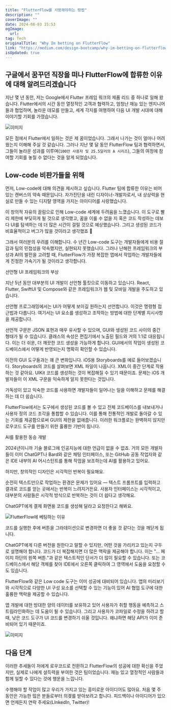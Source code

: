 ```yaml
---
title: "FlutterFlow를 사용해야하는 방법"
description: ""
coverImage: ""
date: 2024-08-03 15:53
ogImage:
  url:
tag: Tech
originalTitle: "Why Im betting on FlutterFlow"
link: "https://medium.com/design-bootcamp/why-im-betting-on-flutterflow-5be09b551a70"
isUpdated: true
---
```


## 구글에서 꿈꾸던 직장을 떠나 FlutterFlow에 합류한 이유에 대해 알려드리겠습니다

지난 몇 년 동안, 저는 Google에서 Flutter 프레임 워크의 제품 리드 중 하나로 일해 왔습니다. Flutter에서의 시간 동안 열정적인 고객과 협력하고, 엄청난 재능 있는 엔지니어들과 협업하며, 놀라운 데모를 만들고, 세계 각지를 여행하여 다음 UI 개발 시대에 대해 이야기할 기회를 가졌습니다.

![이미지](/assets/img/WhyImbettingonFlutterFlow_0.png)

모든 점에서 Flutter에서 일하는 것은 제 꿈이었습니다. 그래서 나가는 것이 얼마나 어려웠는지 이해해 주실 것 같습니다. 그러나 지난 몇 달 동안 FlutterFlow 팀과 협력하면서, 그들이 놀라운 성과를 이루며(`100만 사용자 및 25.5달러의 A 시리즈`), 그들의 여정에 참여할 기회를 놓칠 수 없다는 것을 알게 되었습니다.

<!-- seedividend - 사각형 -->

<ins class="adsbygoogle"
     style="display:block"
     data-ad-client="ca-pub-4877378276818686"
     data-ad-slot="1898504329"
     data-ad-format="auto"
     data-full-width-responsive="true"></ins>

<script>
     (adsbygoogle = window.adsbygoogle || []).push({});
</script>

## Low-code 비판가들을 위해

먼저, Low-code에 대해 의견을 제시하고 싶습니다. Flutter 팀에 합류한 이유는 비어 있는 캔버스의 약속 때문입니다. 자가진단을 내린 디자이너-개발자로서, 내 상상력을 현실로 만들 수 있는 디지턀 영역을 가지는 아이디어를 사랑했습니다.

이 창의적 자유의 끌림으로 인해 Low-code 세계에 두려움을 느꼈습니다. 이 도구로 빨리 제한에 부딪히게 될 것으로 생각했고, 꿈을 이룰 수 없을 지 혹은 코드 작성하는 데보다 UI를 탐색하는 데 더 많은 시간이 걸릴 것으로 예상했습니다. 그리고 생성된 코드가 비효율적이고 버그가 많을 것이라고 생각했죠 🤷

그래서 여러분의 우려를 이해합니다. 수 년간 Low-code 도구는 개발자들에게 비용 절감과 팀의 민첩성을 약속했지만, 실현되지 못했습니다. 그러나 난해한 프레임워크의 부상과 AI의 발전을 고려할 때, FlutterFlow가 가장 복잡한 앱에서 작업하는 개발자들에게 진정한 가속기가 될 것이라고 생각합니다.

<!-- seedividend - 사각형 -->

<ins class="adsbygoogle"
     style="display:block"
     data-ad-client="ca-pub-4877378276818686"
     data-ad-slot="1898504329"
     data-ad-format="auto"
     data-full-width-responsive="true"></ins>

<script>
     (adsbygoogle = window.adsbygoogle || []).push({});
</script>

선언형 UI 프레임워크의 부상

지난 5년 동안 대부분의 UI 개발이 선언형 툴킷으로 이동하고 있습니다. React, Flutter, SwiftUI 및 Compose와 같은 프레임워크가 웹 및 모바일 개발을 주도하고 있습니다.

선언형 프로그래밍에서는 UI가 어떻게 보이길 원하는지 선언합니다. 이것은 명령형 접근법과 다릅니다. 여기서는 UI 요소를 생성하고 조작하는 방법에 대한 단계별 지시사항을 제공합니다.

선언적 구문은 JSON 표현과 매우 유사할 수 있으며, GUI와 생성된 코드 사이의 중간 형태가 될 수 있습니다. 클래스의 속성은 편집기에서 노출된 필드와 거의 1:1로 대응됩니다. 이는 더 쉬운, 더 깨끗한 코드 생성을 가능하게 합니다. GUI에서의 작업이 생성된 코드베이스에서 어떻게 반영되는지 명확히 확인할 수 있습니다.

<!-- seedividend - 사각형 -->

<ins class="adsbygoogle"
     style="display:block"
     data-ad-client="ca-pub-4877378276818686"
     data-ad-slot="1898504329"
     data-ad-format="auto"
     data-full-width-responsive="true"></ins>

<script>
     (adsbygoogle = window.adsbygoogle || []).push({});
</script>

이전의 GUI 도구들과는 꽤 큰 변화입니다. iOS용 Storyboards를 예로 들어보겠습니다. Storyboards의 코드를 살펴보면 XML 파일이 나옵니다. XML이 중간 단계로 작용하는 것 같아요. UIKit 코드를 생성하는 것이 복잡해질 수 있기 때문이죠. 문제는 iOS 개발자들이 이 XML 구문을 익숙하게 알지 못한다는 것입니다.

가독성이 있고 익숙한 코드를 사용하면 개발자들이 일어나는 일을 이해하고 문제를 해결하는 데 더 쉽습니다.

FlutterFlow에서는 도구에서 생성된 코드를 볼 수 있고 전체 코드베이스를 내보내거나 사용자 정의 코드 조각을 통합할 수 있습니다. 이를 통해 전통적인 개발로 돌아갈 수 있는 기회를 제공함으로써 GUI의 제한을 없애줍니다. 이러한 워크플로는 완벽하지 않지만 로우코드 도구를 만들기 위한 훌륭한 기반이 됩니다.

AI를 활용한 동승 개발

<!-- seedividend - 사각형 -->

<ins class="adsbygoogle"
     style="display:block"
     data-ad-client="ca-pub-4877378276818686"
     data-ad-slot="1898504329"
     data-ad-format="auto"
     data-full-width-responsive="true"></ins>

<script>
     (adsbygoogle = window.adsbygoogle || []).push({});
</script>

2024년이니까 기술 블로그에 인공지능에 대한 언급이 없을 수 없죠. 거의 모든 개발자들이 이미 ChatGPT나 Bard와 같은 채팅 인터페이스, 또는 GitHub 공동 작업자와 같은 IDE 내부의 AI 어시스턴트를 통해 작업을 보조하는데 AI를 활용하고 있어요.

하지만, 창의적인 디자인은 시각적인 반복이 필요해요.

순전히 텍스트만으로 작업하는 환경은 문제가 있어요 — 텍스트 프롬프트를 입력하고 결과로 코드를 얻는 곳에서는 반복이 느려지거든요. 사용자 인터페이스는 시각적이고, 대부분의 사람들은 시각적 방식으로 반복하는 것이 더 쉽다고 생각해요.

ChatGPT에게 결제 화면용 코드를 생성해 달라고 요청한다고 해봐요.

<!-- seedividend - 사각형 -->

<ins class="adsbygoogle"
     style="display:block"
     data-ad-client="ca-pub-4877378276818686"
     data-ad-slot="1898504329"
     data-ad-format="auto"
     data-full-width-responsive="true"></ins>

<script>
     (adsbygoogle = window.adsbygoogle || []).push({});
</script>

![FlutterFlow에 베팅하는 이유](/assets/img/WhyImbettingonFlutterFlow_1.png)

코드를 실행한 후에 버튼을 그라데이션으로 변경하면 더 좋을 것 같다는 것을 깨닫게 됩니다.

ChatGPT에게 다른 버전을 원한다고 말할 수 있지만, 어떤 것을 가리키고 있는지 구두로 설명해야 합니다. 코드가 더 복잡해지면 더 많은 맥락을 제공해야 합니다. 이는 "... 페이지 하단의 왼쪽 버튼."과 같은 텍스트적인 단서가 더 많이 필요할 수 있습니다. 또는 코드베이스에서 해당 객체를 찾아 IDE에서 오른쪽 클릭하여 그 영역에서 도움을 요청할 수도 있습니다.

FlutterFlow와 같은 Low code 도구는 이미 성공에 대비되어 있습니다. 앱의 미리보기와 시각적으로 다양한 UI 구성 요소를 선택할 수 있는 기능이 있어 AI 협업 도구에 대한 훌륭한 맥락을 제공할 수 있습니다.

<!-- seedividend - 사각형 -->

<ins class="adsbygoogle"
     style="display:block"
     data-ad-client="ca-pub-4877378276818686"
     data-ad-slot="1898504329"
     data-ad-format="auto"
     data-full-width-responsive="true"></ins>

<script>
     (adsbygoogle = window.adsbygoogle || []).push({});
</script>

앱 개발에 대한 방대한 양의 데이터를 보유하고 있어 사용자가 취할 행동을 예측하고 스트림라인화하는 데 도움이 될 수 있습니다. 그리고 사용자가 코파일로 수정을 하려고 할 때, 낮은 코드 도구가 UI 코드를 변경하기 쉬울 것입니다. 왜냐하면 해당 API가 이미 준비되어 있기 때문이죠.

![이미지](/assets/img/WhyImbettingonFlutterFlow_2.png)

## 다음 단계

이러한 추세들이 저에게 로우코드로 전환하고 FlutterFlow의 성공에 대한 확신을 주었지만, 실제로 나에게 설득력을 부여한 것은 팀이었습니다. 재능 있고 열정적인 사람들과 함께 일할 수 있다는 것에 행운을 느낍니다.

<!-- seedividend - 사각형 -->

<ins class="adsbygoogle"
     style="display:block"
     data-ad-client="ca-pub-4877378276818686"
     data-ad-slot="1898504329"
     data-ad-format="auto"
     data-full-width-responsive="true"></ins>

<script>
     (adsbygoogle = window.adsbygoogle || []).push({});
</script>

수행해야 할 작업이 많고 우리가 가지고 있는 흥미로운 아이디어도 많아요. 처음 몇 주 동안은 가능한 많은 분들로부터 의겢를 받아보려고 합니다. 피드백이나 아이디어가 있으면 언제든지 연락 주세요(LInkedIn, Twitter)!
